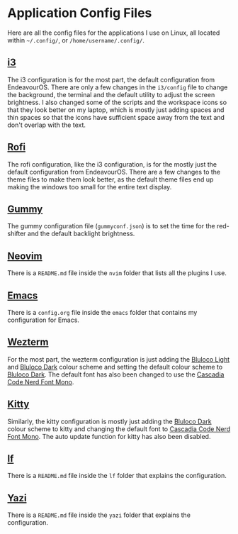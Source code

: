 # Application Config Files
Here are all the config files for the applications I use on Linux, all located within `~/.config/`, or `/home/username/.config/`.


## [i3](https://i3wm.org/)
The i3 configuration is for the most part, the default configuration from EndeavourOS.
There are only a few changes in the `i3/config` file to change the background,
the terminal and the default utility to adjust the screen brightness.
I also changed some of the scripts and the workspace icons so that they look better on my laptop,
which is mostly just adding spaces and thin spaces
so that the icons have sufficient space away from the text and don't overlap with the text.


## [Rofi](https://github.com/davatorium/rofi)
The rofi configuration, like the i3 configuration,
is for the mostly just the default configuration from EndeavourOS.
There are a few changes to the theme files to make them look better,
as the default theme files end up making the windows too small for the entire text display.


## [Gummy](https://codeberg.org/fusco/gummy)
The gummy configuration file (`gummyconf.json`) is to set the time for the red-shifter and the default backlight brightness.


## [Neovim](https://neovim.io/)
There is a `README.md` file inside the `nvim` folder that lists all the plugins I use.


## [Emacs](https://www.gnu.org/software/emacs/)
There is a `config.org` file inside the `emacs` folder that contains my configuration for Emacs.


## [Wezterm](https://wezfurlong.org/wezterm/index.html)
For the most part, the wezterm configuration is just adding the
[Bluloco Light](https://github.com/uloco/bluloco.nvim) and
[Bluloco Dark](https://github.com/uloco/bluloco.nvim) colour scheme
and setting the default colour scheme to [Bluloco Dark](https://github.com/uloco/bluloco.nvim).
The default font has also been changed to use the
[Cascadia Code Nerd Font Mono](https://github.com/ryanoasis/nerd-fonts/tree/master/patched-fonts/CascadiaCode).


## [Kitty](https://sw.kovidgoyal.net/kitty/)
Similarly, the kitty configuration is mostly just adding the
[Bluloco Dark](https://github.com/uloco/bluloco.nvim) colour scheme to kitty
and changing the default font to
[Cascadia Code Nerd Font Mono](https://github.com/ryanoasis/nerd-fonts/tree/master/patched-fonts/CascadiaCode).
The auto update function for kitty has also been disabled.


## [lf](https://github.com/gokcehan/lf)
There is a `README.md` file inside the `lf` folder that explains the configuration.

## [Yazi](https://github.com/sxyazi/yazi)
There is a `README.md` file inside the `yazi` folder that explains the configuration.
